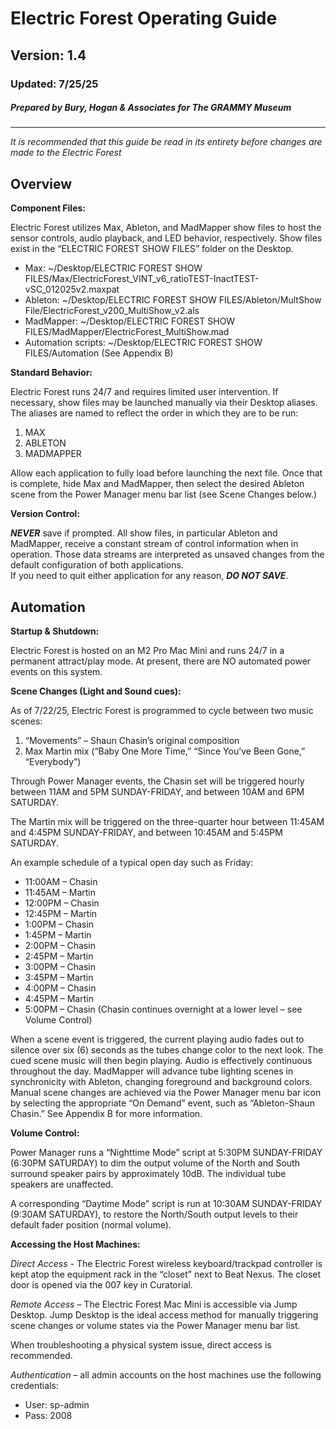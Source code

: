 # Electric Forest Operating Guide
## Version: 1.4
### Updated: 7/25/25
##### Prepared by Bury, Hogan & Associates for *The GRAMMY Museum*
---
_It is recommended that this guide be read in its entirety before changes are made to the Electric Forest_    
## Overview  
__Component Files:__  

Electric Forest utilizes Max, Ableton, and MadMapper show files to host the sensor controls, audio playback, and LED behavior, respectively. Show files exist in the “ELECTRIC FOREST SHOW FILES” folder on the Desktop.  

- Max: ~/Desktop/ELECTRIC FOREST SHOW FILES/Max/ElectricForest_VINT_v6_ratioTEST-InactTEST-vSC_012025v2.maxpat
- Ableton: ~/Desktop/ELECTRIC FOREST SHOW FILES/Ableton/MultShow File/ElectricForest_v200_MultiShow_v2.als
- MadMapper: ~/Desktop/ELECTRIC FOREST SHOW FILES/MadMapper/ElectricForest_MultiShow.mad
- Automation scripts: ~/Desktop/ELECTRIC FOREST SHOW FILES/Automation (See Appendix B)

__Standard Behavior:__  

Electric Forest runs 24/7 and requires limited user intervention. If necessary, show files may be launched manually via their Desktop aliases. The aliases are named to reflect the order in which they are to be run:
1. MAX
2. ABLETON
3. MADMAPPER    

Allow each application to fully load before launching the next file. Once that is complete, hide Max and MadMapper, then select the desired Ableton scene from the Power Manager menu bar list (see Scene Changes below.)  

__Version Control:__  

___NEVER___ save if prompted. All show files, in particular Ableton and MadMapper, receive a constant stream of control information when in operation. Those data streams are interpreted as unsaved changes from the default configuration of both applications.   
If you need to quit either application for any reason, ___DO NOT SAVE___.  
## Automation

__Startup & Shutdown:__  

Electric Forest is hosted on an M2 Pro Mac Mini and runs 24/7 in a permanent attract/play mode. At present, there are NO automated power events on this system.  

__Scene Changes (Light and Sound cues):__  

As of 7/22/25, Electric Forest is programmed to cycle between two music scenes:  
1. “Movements” – Shaun Chasin’s original composition
2. Max Martin mix (“Baby One More Time,” “Since You’ve Been Gone,” “Everybody”)
     
Through Power Manager events, the Chasin set will be triggered hourly between 11AM and 5PM SUNDAY-FRIDAY, and between 10AM and 6PM SATURDAY.  

The Martin mix will be triggered on the three-quarter hour between 11:45AM and 4:45PM SUNDAY-FRIDAY, and between 10:45AM and 5:45PM SATURDAY.  

An example schedule of a typical open day such as Friday:  
- 11:00AM – Chasin
- 11:45AM – Martin
- 12:00PM – Chasin
- 12:45PM – Martin
- 1:00PM – Chasin
- 1:45PM – Martin
- 2:00PM – Chasin
- 2:45PM – Martin
- 3:00PM – Chasin
- 3:45PM – Martin
- 4:00PM – Chasin
- 4:45PM – Martin
- 5:00PM – Chasin (Chasin continues overnight at a lower level – see Volume Control)
  
When a scene event is triggered, the current playing audio fades out to silence over six (6) seconds as the tubes change color to the next look.
The cued scene music will then begin playing. Audio is effectively continuous throughout the day. MadMapper will advance tube lighting scenes in synchronicity with Ableton, changing foreground and background colors.  
Manual scene changes are achieved via the Power Manager menu bar icon by selecting the appropriate “On Demand” event, such as “Ableton-Shaun Chasin.” See Appendix B for more information.  

__Volume Control:__  

Power Manager runs a “Nighttime Mode” script at 5:30PM SUNDAY-FRIDAY (6:30PM SATURDAY) to dim the output volume of the North and South surround speaker pairs by approximately 10dB. The individual tube speakers are unaffected. 

A corresponding “Daytime Mode” script is run at 10:30AM SUNDAY-FRIDAY (9:30AM SATURDAY), to restore the North/South output levels to their default fader position (normal volume).  

__Accessing the Host Machines:__  

_Direct Access_ - The Electric Forest wireless keyboard/trackpad controller is kept atop the equipment rack in the “closet” next to Beat Nexus. The closet door is opened via the 007 key in Curatorial.  

_Remote Access_ – The Electric Forest Mac Mini is accessible via Jump Desktop. Jump Desktop is the ideal access method for manually triggering scene changes or volume states via the Power Manager menu bar list.  

When troubleshooting a physical system issue, direct access is recommended.  

_Authentication_ – all admin accounts on the host machines use the following credentials:  
- User: sp-admin
- Pass: 2008  



